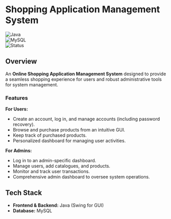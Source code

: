 
# Shopping Application Management System

![Java](https://img.shields.io/badge/Java-Swing-blue)  
![MySQL](https://img.shields.io/badge/MySQL-backend-orange)  
![Status](https://img.shields.io/badge/Status-Active-brightgreen)

## Overview

An **Online Shopping Application Management System** designed to provide a seamless shopping experience for users and robust administrative tools for system management. 

### Features
**For Users:**
- Create an account, log in, and manage accounts (including password recovery).  
- Browse and purchase products from an intuitive GUI.  
- Keep track of purchased products.  
- Personalized dashboard for managing user activities.  

**For Admins:**
- Log in to an admin-specific dashboard.  
- Manage users, add catalogues, and products.  
- Monitor and track user transactions.  
- Comprehensive admin dashboard to oversee system operations.  

## Tech Stack
- **Frontend & Backend:** Java (Swing for GUI)  
- **Database:** MySQL  
